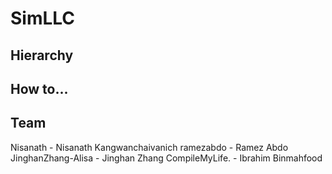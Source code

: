 # SimLLC
## Hierarchy

## How to...

## Team
Nisanath           - Nisanath Kangwanchaivanich
ramezabdo          - Ramez Abdo
JinghanZhang-Alisa - Jinghan Zhang
CompileMyLife.     - Ibrahim Binmahfood
